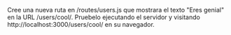 Cree una nueva ruta en /routes/users.js que mostrara el texto "Eres genial" en la URL /users/cool/. Pruebelo ejecutando el servidor y visitando http://localhost:3000/users/cool/ en su navegador.